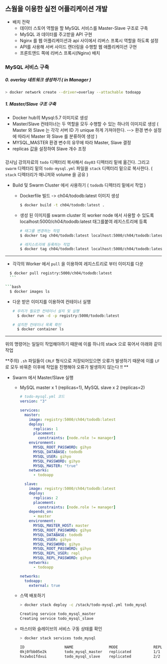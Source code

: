 ## 스웜을 이용한 실전 어플리케이션 개발 



- 배치 전략
  - 데이터 스토어 역할을 할 MySQL 서비스를 Master-Slave 구조로 구축
  - MySQL 과 데이터를 주고받을 API 구현
  - Nginx 를 웹 어플리케이션과 api 사이에서 리버스 프록시 역할을 하도록 설정 
  - API를 사용해 서버 사이드 랜더링을 수행할 웹 애플리케이션 구현 
  - 프론트앤드 쪽에 리버스 프록시(Nginx) 배치





### MySQL 서비스 구축 



##### 0. overlay 네트워크 생성하기 ( in Manager )

```bash
> docker network create --driver=overlay --attachable todoapp
```



##### 1. Master/Slave 구조 구축

- Docker hub의 Mysql:5.7 이미지로 생성
- Master/Slave 컨테이너는 두 역할을 모두 수행할 수 있는 하나의 이미지로 생성 ( Master 와 Slave 는 각각 서버 ID 가 unique 하게 가져야한다. --> 환경 변수 설정에 따라서 Master 와 Slave 를 분류하여 생성 )
- MYSQL_MASTER 환경 변수의 유무에 따라 Master, Slave 결정 
- replicas 값을 설정하여 Slave 개수 조정 



##### 





강사님 강의자료의  `todo` 디렉터리 복사해서 `day03` 디렉터리 밑에 옮긴다. 그리고 `swarm` 디렉터리 밑의 `todo-mysql.yml` 파일을 `stack` 디렉터리 밑으로 복사한다. ( `stack` 디렉터리가 매니져와 volume 을 공유 )







- Build 및 Swarm Cluster 에서 사용하기 ( `tododb` 디렉터리 밑에서 작업 )

  - Dockerfile 빌드 -> ch04/tododb:latest 이미지 생성

    ```bash
    $ docker build -t ch04/tododb:latest .
    ```

    

  - 생성 된 이미지를 swarm cluster 의 worker node 에서 사용할 수 있도록 localhost:5000/ch04/tododb:latest 태그를붙여 레지스트리에 등록

    ```bash
    # 태그를 변경하는 작업 
    $ docker tag ch04/tododb:latest localhost:5000/ch04/tododb:latest
    ```

    ``` bash
    # 레지스트리에 등록하는 작업
    $ docker tag ch04/tododb:latest localhost:5000/ch04/tododb:latest
    ```

  

  
---
  
  - 각각의 Worker 에서 `pull` 을 이용하여 레지스트리로 부터 이미지를 다운
  
  ```bash
    $ docker pull registry:5000/ch04/tododb:latest
    ```
  
  ```bash
    $ docker images ls
  ```
  
  - 다운 받은 이미지를 이용하여 컨테이너 실행 
  
    ```bash
    # 우리가 필요한 컨테이너 설치 및 실행 
      $ docker run -d -p registry:5000/tododb:latest 
    ```
  
    ```bash
    # 설치한 컨테이너 목록 확인 
      $ docker container ls 
    ```
  
  ---
  
  위의 명령어는 일일이 작업해야하기 때문에 이를 하나의 stack 으로 묶어서 아래와 같이 작업
  
  **주의) `.sh` 파일들이 `CRLF`  형식으로 저장되어있으면 오류가 발생하기 때문에 이를 `LF` 로 모두 바꿔준 이후에 작업을 진행해야 오류가 발생하지 않는다 !! **
  
  - Swarm 에서 Master/Slave 실행 
  
    - MySQL master x 1 (replicas=1), MySQL slave x 2 (replicas=2)
  
      ```yml
      # todo-mysql.yml 코드 
      version: "3"
      
      services:
        master:
          image: registry:5000/ch04/tododb:latest
          deploy:
            replicas: 1
            placement:
              constraints: [node.role != manager]
          environment:
            MYSQL_ROOT_PASSWORD: gihyo 
            MYSQL_DATABASE: tododb 
            MYSQL_USER: gihyo 
            MYSQL_PASSWORD: gihyo 
            MYSQL_MASTER: "true"
          networks:
            - todoapp
      
        slave:
          image: registry:5000/ch04/tododb:latest
          deploy:
            replicas: 2
            placement:
              constraints: [node.role != manager]
          depends_on:
            - master
          environment:
            MYSQL_MASTER_HOST: master
            MYSQL_ROOT_PASSWORD: gihyo 
            MYSQL_DATABASE: tododb 
            MYSQL_USER: gihyo 
            MYSQL_PASSWORD: gihyo 
            MYSQL_ROOT_PASSWORD: gihyo 
            MYSQL_REPL_USER: repl 
            MYSQL_REPL_PASSWORD: gihyo 
          networks:
            - todoapp
      
      networks:
        todoapp:
          external: true
      ```
  
    - 스택 배포하기 
  
      ```bash
      > docker stack deploy -c /stack/todo-mysql.yml todo_mysql
      
      Creating service todo_mysql_master
      Creating service todo_mysql_slave
      ```
  
    - 마스터와 슬레이브의 서비스 구동 상태를 확인 
  
      ```bash
      > docker stack services todo_mysql
      
      ID                  NAME                MODE                REPLICAS            IMAGE                              PORTS
      0kj0fbb05e2k        todo_mysql_master   replicated          1/1                 registry:5000/ch04/tododb:latest
      hxzwbo1fdxui        todo_mysql_slave    replicated          2/2                 registry:5000/ch04/tododb:latest
      ```
  
      
  
    

